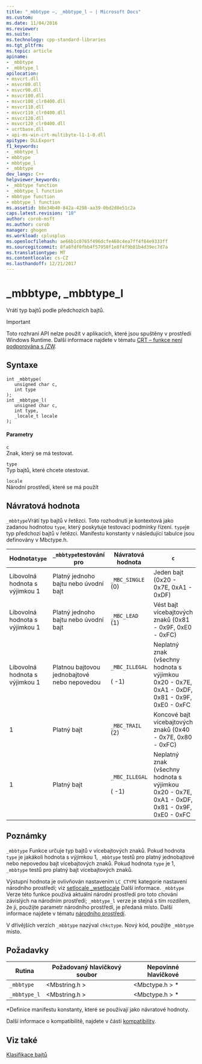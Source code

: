 ```yaml
---
title: "_mbbtype –, _mbbtype_l – | Microsoft Docs"
ms.custom: 
ms.date: 11/04/2016
ms.reviewer: 
ms.suite: 
ms.technology: cpp-standard-libraries
ms.tgt_pltfrm: 
ms.topic: article
apiname:
- _mbbtype
- _mbbtype_l
apilocation:
- msvcrt.dll
- msvcr80.dll
- msvcr90.dll
- msvcr100.dll
- msvcr100_clr0400.dll
- msvcr110.dll
- msvcr110_clr0400.dll
- msvcr120.dll
- msvcr120_clr0400.dll
- ucrtbase.dll
- api-ms-win-crt-multibyte-l1-1-0.dll
apitype: DLLExport
f1_keywords:
- _mbbtype_l
- mbbtype
- mbbtype_l
- _mbbtype
dev_langs: C++
helpviewer_keywords:
- _mbbtype function
- _mbbtype_l function
- mbbtype function
- mbbtype_l function
ms.assetid: b8e34b40-842a-4298-aa39-0bd2d8e51c2a
caps.latest.revision: "18"
author: corob-msft
ms.author: corob
manager: ghogen
ms.workload: cplusplus
ms.openlocfilehash: ae66b1c0765f496dcfe460c4ea7ff4f84e9333ff
ms.sourcegitcommit: 8fa8fdf0fbb4f57950f1e8f4f9b81b4d39ec7d7a
ms.translationtype: MT
ms.contentlocale: cs-CZ
ms.lasthandoff: 12/21/2017
---
```

# <a name="mbbtype-mbbtypel"></a>_mbbtype, _mbbtype_l
Vrátí typ bajtů podle předchozích bajtů.  
  
> [!IMPORTANT]
>  Toto rozhraní API nelze použít v aplikacích, které jsou spuštěny v prostředí Windows Runtime. Další informace najdete v tématu [CRT – funkce není podporována s /ZW](http://msdn.microsoft.com/library/windows/apps/jj606124.aspx).  
  
## <a name="syntax"></a>Syntaxe  
  
```  
int _mbbtype(  
   unsigned char c,  
   int type   
);  
int _mbbtype_l(  
   unsigned char c,  
   int type,  
   _locale_t locale  
);  
```  
  
#### <a name="parameters"></a>Parametry  
 `c`  
 Znak, který se má testovat.  
  
 `type`  
 Typ bajtů, které chcete otestovat.  
  
 `locale`  
 Národní prostředí, které se má použít  
  
## <a name="return-value"></a>Návratová hodnota  
 `_mbbtype`Vrátí typ bajtů v řetězci. Toto rozhodnutí je kontextová jako zadanou hodnotou `type`, který poskytuje testovací podmínky řízení. `type`je typ předchozí bajtů v řetězci. Manifestu konstanty v následující tabulce jsou definovány v Mbctype.h.  
  
|Hodnota`type`|`_mbbtype`testování pro|Návratová hodnota|`c`|  
|---------------------|--------------------------|------------------|---------|  
|Libovolná hodnota s výjimkou 1|Platný jednoho bajtu nebo úvodní bajt|`_MBC_SINGLE` (0)|Jeden bajt (0x20 - 0x7E, 0xA1 - 0xDF)|  
|Libovolná hodnota s výjimkou 1|Platný jednoho bajtu nebo úvodní bajt|`_MBC_LEAD` (1)|Vést bajt vícebajtových znaků (0x81 - 0x9F, 0xE0 - 0xFC)|  
|Libovolná hodnota s výjimkou 1|Platnou bajtovou jednobajtové nebo nepovedou|`_MBC_ILLEGAL`<br /><br /> ( -1)|Neplatný znak (všechny hodnota s výjimkou 0x20 - 0x7E, 0xA1 - 0xDF, 0x81 - 0x9F, 0xE0 - 0xFC|  
|1|Platný bajt|`_MBC_TRAIL` (2)|Koncové bajt vícebajtových znaků (0x40 - 0x7E, 0x80 - 0xFC)|  
|1|Platný bajt|`_MBC_ILLEGAL`<br /><br /> ( -1)|Neplatný znak (všechny hodnota s výjimkou 0x20 - 0x7E, 0xA1 - 0xDF, 0x81 - 0x9F, 0xE0 - 0xFC|  
  
## <a name="remarks"></a>Poznámky  
 `_mbbtype` Funkce určuje typ bajtů v vícebajtových znaků. Pokud hodnota `type` je jakákoli hodnota s výjimkou 1, `_mbbtype` testů pro platný jednobajtové nebo nepovedou bajt vícebajtových znaků. Pokud hodnota `type` je 1, `_mbbtype` testů pro platný bajt vícebajtových znaků.  
  
 Výstupní hodnota je ovlivňován nastavením `LC_CTYPE` kategorie nastavení národního prostředí; viz [setlocale _wsetlocale](../../c-runtime-library/reference/setlocale-wsetlocale.md) Další informace. `_mbbtype` Verze této funkce používá aktuální národní prostředí pro toto chování závislých na národním prostředí; `_mbbtype_l` verze je stejná s tím rozdílem, že ji, použijte parametr národního prostředí, je předaná místo. Další informace najdete v tématu [národního prostředí](../../c-runtime-library/locale.md).  
  
 V dřívějších verzích `_mbbtype` nazýval `chkctype`. Nový kód, použijte `_mbbtype` místo.  
  
## <a name="requirements"></a>Požadavky  
  
|Rutina|Požadovaný hlavičkový soubor|Nepovinné hlavičkové|  
|-------------|---------------------|---------------------|  
|`_mbbtype`|\<Mbstring.h >|\<Mbctype.h > *|  
|`_mbbtype_l`|\<Mbstring.h >|\<Mbctype.h > *|  
  
 \*Definice manifestu konstanty, které se používají jako návratové hodnoty.  
  
 Další informace o kompatibilitě, najdete v části [kompatibility](../../c-runtime-library/compatibility.md).  
  
## <a name="see-also"></a>Viz také  
 [Klasifikace bajtů](../../c-runtime-library/byte-classification.md)